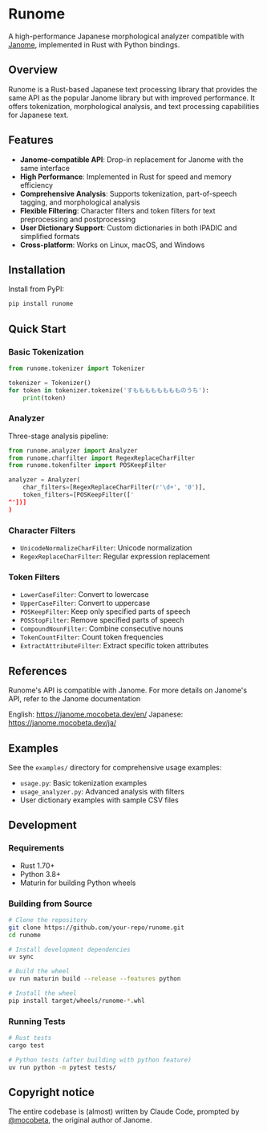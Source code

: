 # Runome

A high-performance Japanese morphological analyzer compatible with [Janome](https://github.com/mocobeta/janome), implemented in Rust with Python bindings.

## Overview

Runome is a Rust-based Japanese text processing library that provides the same API as the popular Janome library but with improved performance. It offers tokenization, morphological analysis, and text processing capabilities for Japanese text.

## Features

- **Janome-compatible API**: Drop-in replacement for Janome with the same interface
- **High Performance**: Implemented in Rust for speed and memory efficiency
- **Comprehensive Analysis**: Supports tokenization, part-of-speech tagging, and morphological analysis
- **Flexible Filtering**: Character filters and token filters for text preprocessing and postprocessing
- **User Dictionary Support**: Custom dictionaries in both IPADIC and simplified formats
- **Cross-platform**: Works on Linux, macOS, and Windows

## Installation

Install from PyPI:

```bash
pip install runome
```

## Quick Start

### Basic Tokenization

```python
from runome.tokenizer import Tokenizer

tokenizer = Tokenizer()
for token in tokenizer.tokenize('すもももももももものうち'):
    print(token)
```

### Analyzer

Three-stage analysis pipeline:

```python
from runome.analyzer import Analyzer
from runome.charfilter import RegexReplaceCharFilter
from runome.tokenfilter import POSKeepFilter

analyzer = Analyzer(
    char_filters=[RegexReplaceCharFilter(r'\d+', '0')],
    token_filters=[POSKeepFilter(['
^'])]
)
```

### Character Filters

- `UnicodeNormalizeCharFilter`: Unicode normalization
- `RegexReplaceCharFilter`: Regular expression replacement

### Token Filters

- `LowerCaseFilter`: Convert to lowercase
- `UpperCaseFilter`: Convert to uppercase
- `POSKeepFilter`: Keep only specified parts of speech
- `POSStopFilter`: Remove specified parts of speech
- `CompoundNounFilter`: Combine consecutive nouns
- `TokenCountFilter`: Count token frequencies
- `ExtractAttributeFilter`: Extract specific token attributes

## References

Runome's API is compatible with Janome. For more details on Janome's API, refer to the Janome documentation

English: https://janome.mocobeta.dev/en/
Japanese: https://janome.mocobeta.dev/ja/

## Examples

See the `examples/` directory for comprehensive usage examples:

- `usage.py`: Basic tokenization examples
- `usage_analyzer.py`: Advanced analysis with filters
- User dictionary examples with sample CSV files

## Development

### Requirements

- Rust 1.70+
- Python 3.8+
- Maturin for building Python wheels

### Building from Source

```bash
# Clone the repository
git clone https://github.com/your-repo/runome.git
cd runome

# Install development dependencies
uv sync

# Build the wheel
uv run maturin build --release --features python

# Install the wheel
pip install target/wheels/runome-*.whl
```

### Running Tests

```bash
# Rust tests
cargo test

# Python tests (after building with python feature)
uv run python -m pytest tests/
```

## Copyright notice

The entire codebase is (almost) written by Claude Code, prompted by [@mocobeta](https://github.com/mocobeta), the original author of Janome.
